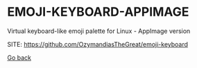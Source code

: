# EMOJI-KEYBOARD-APPIMAGE
 
 Virtual keyboard-like emoji palette for Linux - AppImage version
 
 SITE: https://github.com/OzymandiasTheGreat/emoji-keyboard

 [Go back](https://portable-linux-apps.github.io/apps.html)
